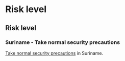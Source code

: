 # Risk level

## Risk level

### Suriname - Take normal security precautions

[Take normal security precautions](#levels "Risk Levels") in Suriname.